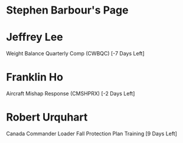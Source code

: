 # Stephen Barbour's Page




# Jeffrey Lee


Weight Balance Quarterly Comp (CWBQC) [-7 Days Left]



# Franklin Ho


Aircraft Mishap Response (CMSHPRX) [-2 Days Left]



# Robert Urquhart


Canada Commander Loader Fall Protection Plan Training [9 Days Left]



